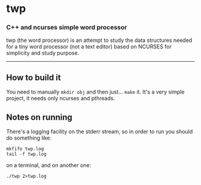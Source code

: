 # twp
### C++ and ncurses simple word processor

twp (the word processor) is an attempt to study the data structures needed for a tiny word processor (not a text editor) based on NCURSES for simplicity and study purpose.

--------
## How to build it
You need to manually `mkdir obj` and then just... `make` it.
It's a very simple project, it needs only ncurses and pthreads.

## Notes on running
There's a logging facility on the stderr stream, so in order to run you should do something like: 
```
mkfifo twp.log
tail -f twp.log
```
on a terminal, and on another one:
```
./twp 2>twp.log
```

